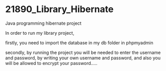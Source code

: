 # 21890_Library_Hibernate
Java programming hibernate project

In order to run my library project,

firstly, you need to import the database in my db folder in phpmyadmin

secondly, by running the project you will be needed to enter the username and password, 
by writing your own username and password, and also you will be allowed to encrypt your password.....
